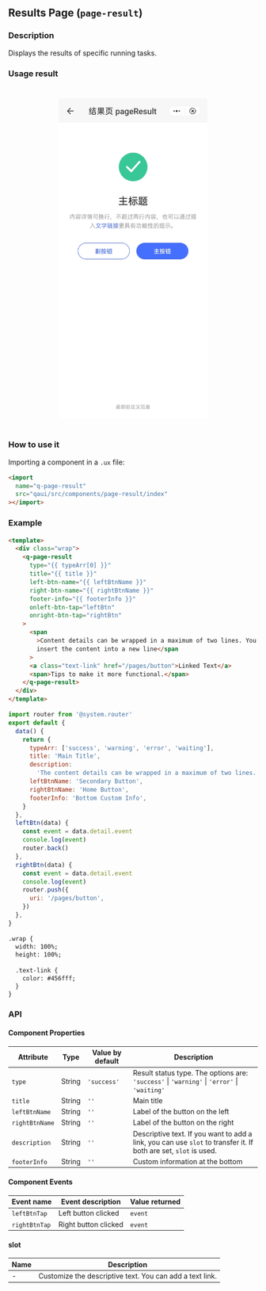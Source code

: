 ## Results Page (`page-result`)

### Description

Displays the results of specific running tasks.

### Usage result

<div style="text-align: center;margin: 40px;"><img src="./assets/page-result.jpg" alt="barcode" style="width:300px" /></div>

### How to use it

Importing a component in a `.ux` file:

```html
<import
  name="q-page-result"
  src="qaui/src/components/page-result/index"
></import>
```

### Example

```html
<template>
  <div class="wrap">
    <q-page-result
      type="{{ typeArr[0] }}"
      title="{{ title }}"
      left-btn-name="{{ leftBtnName }}"
      right-btn-name="{{ rightBtnName }}"
      footer-info="{{ footerInfo }}"
      onleft-btn-tap="leftBtn"
      onright-btn-tap="rightBtn"
    >
      <span
        >Content details can be wrapped in a maximum of two lines. You can also
        insert the content into a new line</span
      >
      <a class="text-link" href="/pages/button">Linked Text</a>
      <span>Tips to make it more functional.</span>
    </q-page-result>
  </div>
</template>
```

```js
import router from '@system.router'
export default {
  data() {
    return {
      typeArr: ['success', 'warning', 'error', 'waiting'],
      title: 'Main Title',
      description:
        'The content details can be wrapped in a maximum of two lines. You can also insert text links for more functional hints',
      leftBtnName: 'Secondary Button',
      rightBtnName: 'Home Button',
      footerInfo: 'Bottom Custom Info',
    }
  },
  leftBtn(data) {
    const event = data.detail.event
    console.log(event)
    router.back()
  },
  rightBtn(data) {
    const event = data.detail.event
    console.log(event)
    router.push({
      uri: '/pages/button',
    })
  },
}
```

```less
.wrap {
  width: 100%;
  height: 100%;

  .text-link {
    color: #456fff;
  }
}
```

### API

#### Component Properties

| Attribute      | Type   | Value by default | Description                                                                                                      |
| -------------- | ------ | ---------------- | ---------------------------------------------------------------------------------------------------------------- |
| `type`         | String | `'success'`      | Result status type. The options are: `'success'` \| `'warning'` \| `'error'` \| `'waiting'`                      |
| `title`        | String | `''`             | Main title                                                                                                       |
| `leftBtnName`  | String | `''`             | Label of the button on the left                                                                                  |
| `rightBtnName` | String | `''`             | Label of the button on the right                                                                                 |
| `description`  | String | `''`             | Descriptive text. If you want to add a link, you can use `slot` to transfer it. If both are set, `slot` is used. |
| `footerInfo`   | String | `''`             | Custom information at the bottom                                                                                 |

#### Component Events

| Event name    | Event description    | Value returned |
| ------------- | -------------------- | -------------- |
| `leftBtnTap`  | Left button clicked  | `event`        |
| `rightBtnTap` | Right button clicked | `event`        |

#### slot

| Name | Description                                              |
| ---- | -------------------------------------------------------- |
| -    | Customize the descriptive text. You can add a text link. |
